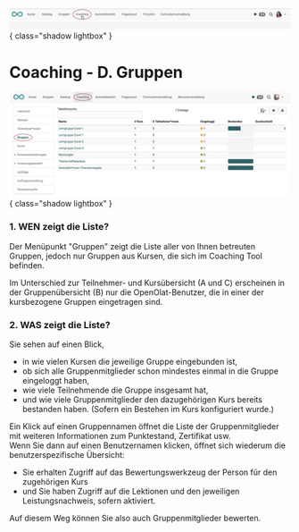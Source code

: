![bereiche_coaching_v1_de.png](assets/bereiche_coaching_v1_de.png){ class="shadow lightbox" }

# Coaching - D. Gruppen

![coaching_gruppen_v1_de.png](assets/coaching_gruppen_v1_de.png){ class="shadow lightbox" }

### 1. WEN zeigt die Liste?
Der Menüpunkt "Gruppen" zeigt die Liste aller von Ihnen betreuten Gruppen, jedoch nur Gruppen aus Kursen, die sich im Coaching Tool befinden.

Im Unterschied zur Teilnehmer- und Kursübersicht (A und C) erscheinen in der Gruppenübersicht (B) nur die OpenOlat-Benutzer, die in einer der kursbezogene Gruppen eingetragen sind.

### 2. WAS zeigt die Liste?  

Sie sehen auf einen Blick,

* in wie vielen Kursen die jeweilige Gruppe eingebunden ist,
* ob sich alle Gruppenmitglieder schon mindestes einmal in die Gruppe eingeloggt haben,
* wie viele Teilnehmende die Gruppe insgesamt hat,
* und wie viele Gruppenmitglieder den dazugehörigen Kurs bereits bestanden haben. (Sofern ein Bestehen im Kurs konfiguriert wurde.)

Ein Klick auf einen Gruppennamen öffnet die Liste der Gruppenmitglieder mit weiteren Informationen zum Punktestand, Zertifikat usw.<br>
Wenn Sie dann auf einen Benutzernamen klicken, öffnet sich wiederum die benutzerspezifische Übersicht:

* Sie erhalten Zugriff auf das Bewertungswerkzeug der Person für den zugehörigen Kurs
* und Sie haben Zugriff auf die Lektionen und den jeweiligen Leistungsnachweis, sofern aktiviert.

Auf diesem Weg können Sie also auch Gruppenmitglieder bewerten.
